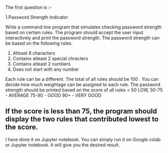 The first question is :-

1.Password Strength Indicator

Write a command line program that simulates checking password strength based on certain rules.
The program should accept the user input interactively and print the password strength. The
password strength can be based on the following rules.

1. Atleast 8 characters
2. Contains atleast 2 special chracters
3. Contains atleast 2 numbers
4. Does not start with any number

Each rule can be a different. The total of all rules should be 100 . You can decide how much
weightage can be assigned to each rule. The password strength should be printed based on the
score of all rules < 50 LOW, 50-75 - AVERAGE 75-90 - GOOD 90+ - VERY GOOD


If the score is less than 75, the program should display the two rules that contributed lowest to the
score.
-------------------------------------------------------------------------------------------------------


I have done it on Jupyter notebook. 
You can simply run it on Google colab or Jupyter notebook. 
It will give you the desired result.

